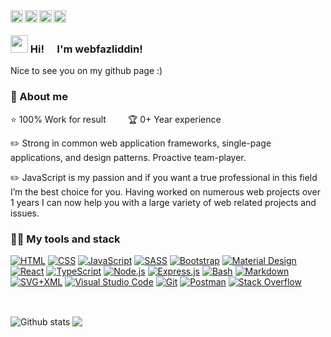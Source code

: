 
<div align="left">

  <a href="https://www.linkedin.com/in/webfazliddin/">
    <img align="left" alt="Linkdein" width="20px" src="https://cdn.jsdelivr.net/npm/simple-icons@v3/icons/linkedin.svg" />
  </a>
  <a href="https://t.me/webfazliddin">
    <img align="left" alt="Telegram" width="20px" src="https://cdn.jsdelivr.net/npm/simple-icons@v3/icons/telegram.svg" />
  </a>
  <a href="https://github.com/webfazliddin">
    <img align="left" alt="Github" width="20px" src="https://cdn.jsdelivr.net/npm/simple-icons@v3/icons/github.svg" />
  </a>
  <a href="https://instagram.com/webfazliddin">
    <img align="left" alt="Instagram" width="20px" src="https://cdn.jsdelivr.net/npm/simple-icons@v3/icons/instagram.svg" />
  </a>
</div>

<br />

<h3 align="left">
  <img src="https://media.giphy.com/media/hvRJCLFzcasrR4ia7z/giphy.gif" width="28"> Hi!   I'm webfazliddin!
</h3>

<p align="left">
  Nice to see you on my github page :)
</p>

### 📌 About me

<p>
⭐ 100% Work for result     🏆 0+ Year experience
</p>

<p>
✏️ Strong in common web application frameworks, single-page applications, and design patterns. Proactive team-player.
</p>

<p>
✏️ JavaScript is my passion and if you want a true professional in this field I’m the best choice for you. Having worked on numerous web projects over 1 years I can now help you with a large variety of web related projects and issues.
</p>

### 👨‍💻 My tools and stack


<p>
      <a href="https://github.com/search?q=user%3ADenverCoder1+language%3Ahtml"><img alt="HTML" src="https://img.shields.io/badge/HTML-E34F26.svg?logo=html5&logoColor=white"></a>
    <a href="https://github.com/search?q=user%3ADenverCoder1+language%3Acss"><img alt="CSS" src="https://img.shields.io/badge/CSS-1572B6.svg?logo=css3&logoColor=white"></a>
    <a href="https://github.com/search?q=user%3ADenverCoder1+language%3Ajavascript"><img alt="JavaScript" src="https://img.shields.io/badge/JavaScript-F7DF1E.svg?logo=javascript&logoColor=black"></a>
    <a href="https://github.com/search?q=user%3ADenverCoder1+language%3Asass"><img alt="SASS" src="https://img.shields.io/badge/Sass-hotpink.svg?logo=SASS&logoColor=white"></a>
    <a href="#"><img alt="Bootstrap" src="https://img.shields.io/badge/Bootstrap-7952B3.svg?logo=bootstrap&logoColor=white"></a>
    <a href="#"><img alt="Material Design" src="https://img.shields.io/badge/Material%20Design-0081CB.svg?logo=material-design&logoColor=white"></a>
    <a href="#"><img alt="React" src="https://img.shields.io/badge/React-20232a.svg?logo=react&logoColor=%2361DAFB"></a>
    <a href="https://github.com/search?q=user%3ADenverCoder1+language%3AtypeScript"><img alt="TypeScript" src="https://img.shields.io/badge/TypeScript-007ACC.svg?logo=typescript&logoColor=white"></a>
    <a href="https://github.com/search?q=user%3ADenverCoder1+language%3Ajavascript"><img alt="Node.js" src="https://img.shields.io/badge/Node.js-43853D.svg?logo=node.js&logoColor=white"></a>
    <a href="#"><img alt="Express.js" src="https://img.shields.io/badge/Express.js-404d59.svg?logo=express&logoColor=white"></a>
    <a href="https://github.com/search?q=user%3ADenverCoder1+language%3Abash"><img alt="Bash" src="https://img.shields.io/badge/Bash-121011.svg?logo=gnu-bash&logoColor=white"></a>
    <a href="https://github.com/search?q=user%3ADenverCoder1+language%3Amarkdown"><img alt="Markdown" src="https://img.shields.io/badge/Markdown-000000.svg?logo=markdown&logoColor=white"></a>
    <a href="https://github.com/search?q=user%3ADenverCoder1+language%3Asvg"><img alt="SVG+XML" src="https://img.shields.io/badge/SVG%2BXML-e0982c.svg?logo=svg&logoColor=white"></a>
  <a href="#"><img alt="Visual Studio Code" src="https://img.shields.io/badge/Visual%20Studio%20Code-0078d7.svg?logo=visual-studio-code&logoColor=white"></a>
  <a href="#"><img alt="Git" src="https://img.shields.io/badge/Git-F05033.svg?logo=git&logoColor=white"></a>
  <a href="#"><img alt="Postman" src="https://img.shields.io/badge/Postman-FF6C37?logo=postman&logoColor=white"></a>
  <a href="#"><img alt="Stack Overflow" src="https://img.shields.io/badge/-Stack%20Overflow-FE7A16?logo=stack-overflow&logoColor=white"></a>
</p>

<br />

<p align="left">
  <img align="center" src="https://github-readme-stats.vercel.app/api?username=webfazliddin&show_icons=true&theme=merko&line_height=21" alt="Github stats"/>
  <img align="center" src="https://github-readme-stats.vercel.app/api/top-langs/?username=webfazliddin&theme=merko&hide_langs_below=1&layout=compact" />
</p>

<br />
